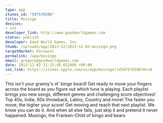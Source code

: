 ```yaml
--- 
type: app
itunes_id: "597576596"
title: Musingo
devices: 
- ios
developer_link: http://www.goodworldgames.com
status: publish
developer: Good World Games, Inc.
thumb: /uploads/app/2013-12/2013-12-02-musingo.png
targetMarket: Personal
permalink: /app/musingo
email: gregory@goodworldgames.com
date: 2013-12-02 21:15:49.612408 +00:00
ios_link: https://itunes.apple.com/us/app/musingo/id597576596?mt=8
---
```


This isn't your granny's ol' bingo board! Get ready to move your fingers across the board as you figure out which tune is playing. Each playlist brings you new songs, different genres and challenging score objectives! Top 40s, Indie, 60s throwback, Latino, Country and more!  The faster you move, the higher your score! Get moving and reach that next playlist. We know you can do it. 
And when all else fails, just skip it and pretend it never happened. Musingo, the Franken-Child of bingo and bears
